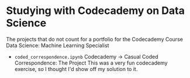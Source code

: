 # Studying with Codecademy on Data Science
The projects that do not count for a portfolio for the Codecademy Course Data Science: Machine Learning Specialist

* ```coded_correspondence.ipynb``` Codecademy <span>&#8594;</span> Casual Coded Correspondence: The Project
    This was a very fun codecademy exercise, so I thought I'd show off my solution to it.
